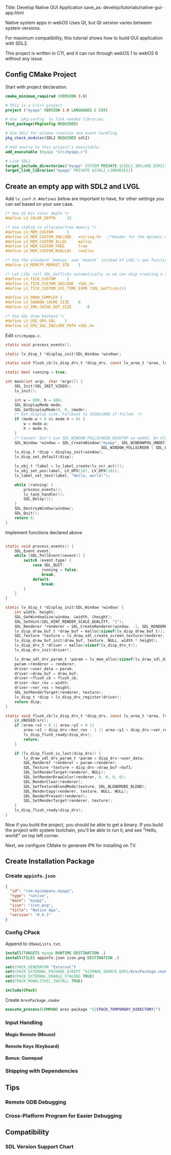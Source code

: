 Title: Develop Native GUI Application save_as: develop/tutorials/native-gui-app.html

Native system apps in webOS Uses Qt, but Qt version varies between system versions.

For maximum compatibility, this tutorial shows how to build GUI application with SDL2.

This project is written in C11, and it can run through webOS 1 to webOS 6 without any issue.

## Config CMake Project

Start with project declaration.

```cmake
cmake_minimum_required (VERSION 3.8)

# This is a C/C++ project
project ("myapp" VERSION 1.0 LANGUAGES C CXX)

# Use `pkg-config` to link needed libraries.
find_package(PkgConfig REQUIRED)

# Use SDL2 for window creation and event handling.
pkg_check_modules(SDL2 REQUIRED sdl2)

# Add source to this project's executable.
add_executable (myapp "src/myapp.c")

# Link SDL2
target_include_directories("myapp" SYSTEM PRIVATE ${SDL2_INCLUDE_DIRS})
target_link_libraries("myapp" PRIVATE ${SDL2_LIBRARIES})
```

## Create an empty app with SDL2 and LVGL

Add `lv_conf.h`. `#defines` below are important to have, for other settings you can set based on your use case.

```c
/* Use 32-bit color depth */
#define LV_COLOR_DEPTH     32

/* Use stdlib to allocate/free memory */
#define LV_MEM_CUSTOM      1
#define LV_MEM_CUSTOM_INCLUDE   <string.h>   /*Header for the dynamic memory function*/
#define LV_MEM_CUSTOM_ALLOC     malloc
#define LV_MEM_CUSTOM_FREE      free
#define LV_MEM_CUSTOM_REALLOC   realloc

/* Use the standard `memcpy` and `memset` instead of LVGL's own functions. */
#define LV_MEMCPY_MEMSET_STD    1

/* Let LVGL call SDL_GetTicks automatically so we can skip creating a separate timer thread. */
#define LV_TICK_CUSTOM     1
#define LV_TICK_CUSTOM_INCLUDE  <SDL.h>
#define LV_TICK_CUSTOM_SYS_TIME_EXPR (SDL_GetTicks())

#define LV_DRAW_COMPLEX 1
#define LV_SHADOW_CACHE_SIZE    0
#define LV_IMG_CACHE_DEF_SIZE       0

/* Use SDL draw backend */
#define LV_USE_GPU_SDL    1
#define LV_GPU_SDL_INCLUDE_PATH <SDL.h>
```

Edit `src/myapp.c`.

```c
static void process_events();

static lv_disp_t *display_init(SDL_Window *window);

static void flush_cb(lv_disp_drv_t *disp_drv, const lv_area_t *area, lv_color_t *src);

static bool running = true;

int main(int argc, char *argv[]) {
    SDL_Init(SDL_INIT_VIDEO);
    lv_init();

    int w = 800, h = 480;
    SDL_DisplayMode mode;
    SDL_GetDisplayMode(0, 0, &mode);
    /* Get display size. Fallback to 1920x1080 if failed. */
    if (mode.w > 0 && mode.h > 0) {
        w = mode.w;
        h = mode.h;
    }
    /* Caveat: Don't use SDL_WINDOW_FULLSCREEN_DESKTOP on webOS. On older platforms it's not supported. */
    SDL_Window *window = SDL_CreateWindow("myapp", SDL_WINDOWPOS_UNDEFINED, SDL_WINDOWPOS_UNDEFINED, w, h,
                                          SDL_WINDOW_FULLSCREEN | SDL_WINDOW_ALLOW_HIGHDPI);
    lv_disp_t *disp = display_init(window);
    lv_disp_set_default(disp);

    lv_obj_t *label = lv_label_create(lv_scr_act());
    lv_obj_set_pos(label, LV_DPX(10), LV_DPX(10));
    lv_label_set_text(label, "Hello, world!");

    while (running) {
        process_events();
        lv_task_handler();
        SDL_Delay(1);
    }
    SDL_DestroyWindow(window);
    SDL_Quit();
    return 0;
}
```

Implement functions declared above

```c

static void process_events() {
    SDL_Event event;
    while (SDL_PollEvent(&event)) {
        switch (event.type) {
            case SDL_QUIT:
                running = false;
                break;
            default:
                break;
        }
    }
}

static lv_disp_t *display_init(SDL_Window *window) {
    int width, height;
    SDL_GetWindowSize(window, &width, &height);
    SDL_SetHint(SDL_HINT_RENDER_SCALE_QUALITY, "1");
    SDL_Renderer *renderer = SDL_CreateRenderer(window, -1, SDL_RENDERER_ACCELERATED);
    lv_disp_draw_buf_t *draw_buf = malloc(sizeof(lv_disp_draw_buf_t));
    SDL_Texture *texture = lv_draw_sdl_create_screen_texture(renderer, width, height);
    lv_disp_draw_buf_init(draw_buf, texture, NULL, width * height);
    lv_disp_drv_t *driver = malloc(sizeof(lv_disp_drv_t));
    lv_disp_drv_init(driver);

    lv_draw_sdl_drv_param_t *param = lv_mem_alloc(sizeof(lv_draw_sdl_drv_param_t));
    param->renderer = renderer;
    driver->user_data = param;
    driver->draw_buf = draw_buf;
    driver->flush_cb = flush_cb;
    driver->hor_res = width;
    driver->ver_res = height;
    SDL_SetRenderTarget(renderer, texture);
    lv_disp_t *disp = lv_disp_drv_register(driver);
    return disp;
}

static void flush_cb(lv_disp_drv_t *disp_drv, const lv_area_t *area, lv_color_t *src) {
    LV_UNUSED(src);
    if (area->x2 < 0 || area->y2 < 0 ||
        area->x1 > disp_drv->hor_res - 1 || area->y1 > disp_drv->ver_res - 1) {
        lv_disp_flush_ready(disp_drv);
        return;
    }

    if (lv_disp_flush_is_last(disp_drv)) {
        lv_draw_sdl_drv_param_t *param = disp_drv->user_data;
        SDL_Renderer *renderer = param->renderer;
        SDL_Texture *texture = disp_drv->draw_buf->buf1;
        SDL_SetRenderTarget(renderer, NULL);
        SDL_SetRenderDrawColor(renderer, 0, 0, 0, 0);
        SDL_RenderClear(renderer);
        SDL_SetTextureBlendMode(texture, SDL_BLENDMODE_BLEND);
        SDL_RenderCopy(renderer, texture, NULL, NULL);
        SDL_RenderPresent(renderer);
        SDL_SetRenderTarget(renderer, texture);
    }
    lv_disp_flush_ready(disp_drv);
}
```

Now if you build the project, you should be able to get a binary. If you build the project with system toolchain, you'll
be able to run it, and see "Hello, world!" on top left corner.

Next, we configure CMake to generate IPK for installing on TV.

## Create Installation Package

### Create `appinfo.json`

```json
{
  "id": "com.mycompany.myapp",
  "type": "native",
  "main": "myapp",
  "icon": "icon.png",
  "title": "Native App",
  "version": "0.0.1"
}
```

### Config CPack

Append to `CMakeLists.txt`.

```cmake
install(TARGETS myapp RUNTIME DESTINATION .)
install(FILES appinfo.json icon.png DESTINATION .)

set(CPACK_GENERATOR "External")
set(CPACK_EXTERNAL_PACKAGE_SCRIPT "${CMAKE_SOURCE_DIR}/AresPackage.cmake")
set(CPACK_EXTERNAL_ENABLE_STAGING TRUE)
set(CPACK_MONOLITHIC_INSTALL TRUE)

include(CPack)
```

Create `AresPackage.cmake`

```cmake
execute_process(COMMAND ares-package "${CPACK_TEMPORARY_DIRECTORY}")
```

### Input Handling

#### Magic Remote (Mouse)

#### Remote Keys (Keyboard)

#### Bonus: Gamepad

### Shipping with Dependencies

## Tips

### Remote GDB Debugging

### Cross-Platform Program for Easier Debugging

## Compatibility

### SDL Version Support Chart